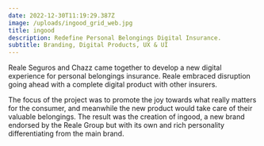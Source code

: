 ```yaml
---
date: 2022-12-30T11:19:29.387Z
image: /uploads/ingood_grid_web.jpg
title: ingood
description: Redefine Personal Belongings Digital Insurance.
subtitle: Branding, Digital Products, UX & UI
---
```


Reale Seguros and Chazz came together to develop a new digital experience for personal belongings insurance. Reale embraced disruption going ahead with a complete digital product with other insurers.

The focus of the project was to promote the joy towards what really matters for the consumer, and meanwhile the new product would take care of their valuable belongings. The result was the creation of ingood, a new brand endorsed by the Reale Group but with its own and rich personality differentiating from the main brand.
